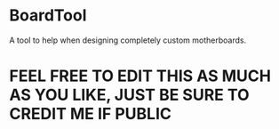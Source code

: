 # BoardTool
A tool to help when designing completely custom motherboards.
# FEEL FREE TO EDIT THIS AS MUCH AS YOU LIKE, JUST BE SURE TO CREDIT ME IF PUBLIC
